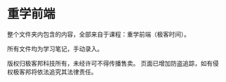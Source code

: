 # 重学前端

整个文件夹内包含的内容，全部来自于课程：重学前端（极客时间）。

所有文件均为学习笔记，手动录入。

版权归极客邦科技所有，未经许可不得传播售卖。 页面已增加防盗追踪，如有侵权极客邦将依法追究其法律责任。